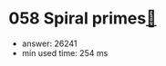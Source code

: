 058 Spiral primes[:link:](http://projecteuler.net/problem=58)  
========================

- answer: 26241 
- min used time: 254 ms

